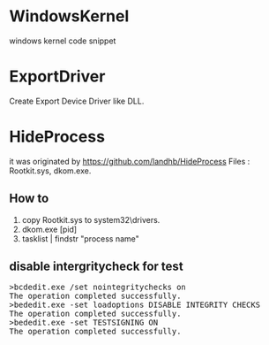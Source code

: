 # WindowsKernel
windows kernel code snippet

# ExportDriver
Create Export Device Driver like DLL.


# HideProcess
it was originated by <https://github.com/landhb/HideProcess>
Files : Rootkit.sys, dkom.exe.

## How to

1. copy Rootkit.sys to system32\drivers.
2. dkom.exe [pid]
3. tasklist | findstr "process name"

## disable intergritycheck for test
<pre>
>bcdedit.exe /set nointegritychecks on
The operation completed successfully.
>bededit.exe -set loadoptions DISABLE INTEGRITY CHECKS
The operation completed successfully.
>bededit.exe -set TESTSIGNING ON
The operation completed successfully.
</pre>
